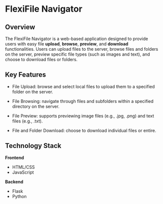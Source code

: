 # FlexiFile Navigator  


## Overview  

The FlexiFile Navigator is a web-based application designed to provide users with easy file **upload**, **browse**, **preview**, and **download** functionalities. Users can upload files to the server, browse files and folders on the server, preview specific file types (such as images and text), and choose to download files or folders.

## Key Features  

- File Upload: browse and select local files to upload them to a specified folder on the server.

- File Browsing: navigate through files and subfolders within a specified directory on the server.

- File Preview: supports previewing image files (e.g., .jpg, .png) and text files (e.g., .txt).

- File and Folder Download: choose to download individual files or entire.

## Technology Stack

**Frontend**
- HTML/CSS
- JavaScript
  
**Backend**  
- Flask
- Python